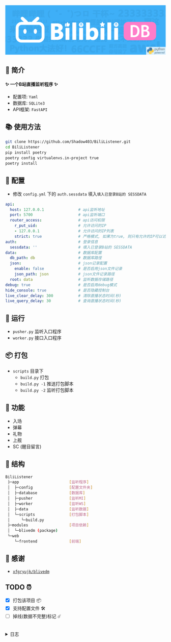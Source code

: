 <div align="center">
<a href="https://github.com/Shadow403/BiliListener">
  <img src="./image/logo.png"alt="LOGO">
</a>
</div>

## 📖 简介
#### ✨ 一个B站直播监听程序 ✨
- 配置项: `Yaml`
- 数据库: `SQLite3`
- API框架: `FastAPI`

## 📚 使用方法
```bash
git clone https://github.com/Shadow403/BiliListener.git
cd BiliListener
pip install poetry
poetry config virtualenvs.in-project true
poetry install
```

## 📝 配置
- 修改 `config.yml` 下的 `auth.sessdata` 填入`填入已登录B站的 SESSDATA`

```yml
api:
  host: 127.0.0.1               # api监听地址
  port: 5700                    # api监听端口
  router_access:                # api访问权限
    r_put_uid:                  # 允许访问的IP
    - 127.0.0.1                 # 允许访问的IP列表
    strict: true                # 严格模式, 如果为true, 则只有允许的IP可以访问
auth:                           # 登录信息
  sessdata: ''                  # 填入已登录B站的 SESSDATA
data:                           # 数据库配置
  db_path: db                   # 数据库路径
  json:                         # json记录配置
    enable: false               # 是否启用json文件记录
    json_path: json             # json文件记录路径
  root: data                    # 监听数据存储路径
debug: true                     # 是否启用debug模式
hide_console: true              # 是否隐藏控制台
live_clear_delay: 300           # 清除直播状态时间(秒)
live_query_delay: 30            # 查询直播状态时间(秒)
```

## 🍻 运行
- `pusher.py` 监听入口程序
- `worker.py` 接口入口程序

## 📦 打包
- `scripts` 目录下
  - `build.py` 打包
  - `build.py -1` 推送打包脚本
  - `build.py -2` 监听打包脚本

## 🎯 功能
- 入场
- 弹幕
- 礼物
- 上舰
- SC (醒目留言)

## 🧱 结构
```bash
BiliListener
 ├─app                      [监听程序]
 │  ├─config                [配置文件夹]
 │  ├─database              [数据库]
 │  ├─pusher                [监听MI]
 │  ├─worker                [监听WS]
 │  ├─data                  [监听数据]
 │  └─scripts               [打包脚本]
 │     └─build.py
 ├─modules                  [项目依赖]
 │  └─blivedm (package)
 └─web
    └─frontend              [前端]
```

## 💖 感谢
- [`xfgryujk/blivedm`](https://github.com/xfgryujk/blivedm)

## TODO ⏰

- [x] 打包该项目 📦
- [x] 支持配置文件 🛠️
- [ ] 掉线(数据不完整)标记 ☄️

<br>

<details>
<summary> 日志 </summary>

- `v0.1.0` 🎉 创世提交
- `v0.1.1` 🧱 监听异步支持
- `v0.1.2` ⚡ 接口优化
- `v0.1.3` ⚡ `ws` 断线重连后记录的数据恢复 | 添加 `ws` `LIKE_V3_UPDATE`
- `v0.1.4` ✨ 添加更多记录的数据 `config.json`
- `v0.1.5` ✨ 整体重构
- `v0.1.6` 📦 打包该项目 🐍 修复数据库 `Bugs`
- `v0.1.7` 🛠️ 支持配置文件
- `v0.1.8` 🛠️ 支持更多配置项 🐍 修复数据库 `commit.handle` `Bugs`
- `v0.1.9-b1` 🌐 添加前端
- `v0.1.9-b2` 📦 添加打包图标 `(ico)`
- `v0.1.9` 🛠️ 支持更多配置项 ✨ 添加重置直播状态 `24h` ✨ 添加 `api` 版本区分
- `v0.2.0-b1` ✨ 打包版本控制
- `v0.2.0-b2` ✨ API接口更新
- `v0.2.0-b3` ✨ API接口更新 🛠️ 添加权限 `strict`
- `v0.2.0` ✨📦🛠️ 整体更新
